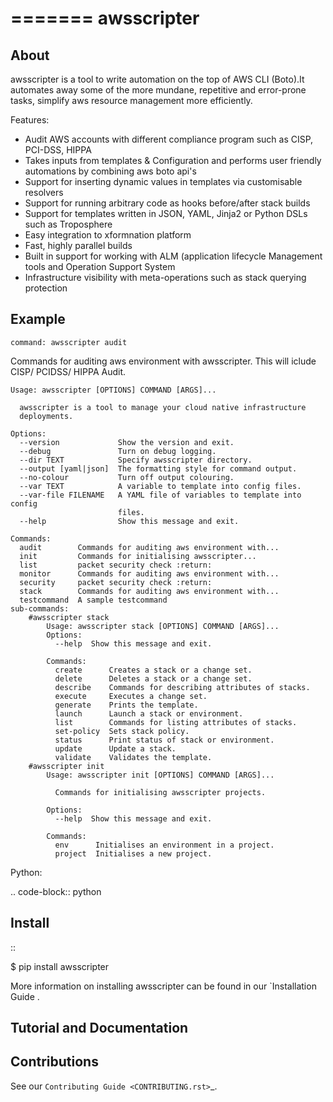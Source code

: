 =======
awsscripter
=======

About
-----

awsscripter is a tool to write automation on the top of  AWS CLI (Boto).It automates away some of the more mundane, repetitive and error-prone tasks, simplify aws resource management more efficiently.

Features:
- Audit AWS accounts with different compliance program such as CISP, PCI-DSS, HIPPA
- Takes inputs from templates & Configuration and performs user friendly automations by combining aws boto api's
- Support for inserting dynamic values in templates via customisable resolvers
- Support for running arbitrary code as hooks before/after stack builds
- Support for templates written in JSON, YAML, Jinja2 or Python DSLs such as Troposphere
- Easy integration to xformnation platform
- Fast, highly parallel builds
- Built in support for working with ALM (application lifecycle Management tools and Operation Support System
- Infrastructure visibility with meta-operations such as stack querying protection

Example
-------
    command: awsscripter audit
  Commands for auditing aws environment with awsscripter. This will iclude
  CISP/ PCIDSS/ HIPPA Audit.

    Usage: awsscripter [OPTIONS] COMMAND [ARGS]...
    
      awsscripter is a tool to manage your cloud native infrastructure
      deployments.
    
    Options:
      --version             Show the version and exit.
      --debug               Turn on debug logging.
      --dir TEXT            Specify awsscripter directory.
      --output [yaml|json]  The formatting style for command output.
      --no-colour           Turn off output colouring.
      --var TEXT            A variable to template into config files.
      --var-file FILENAME   A YAML file of variables to template into config
                            files.
      --help                Show this message and exit.
    
    Commands:
      audit        Commands for auditing aws environment with...
      init         Commands for initialising awsscripter...
      list         packet security check :return:
      monitor      Commands for auditing aws environment with...
      security     packet security check :return:
      stack        Commands for auditing aws environment with...
      testcommand  A sample testcommand
	sub-commands:
		#awsscripter stack
			Usage: awsscripter stack [OPTIONS] COMMAND [ARGS]...
			Options:
			  --help  Show this message and exit.

			Commands:
			  create      Creates a stack or a change set.
			  delete      Deletes a stack or a change set.
			  describe    Commands for describing attributes of stacks.
			  execute     Executes a change set.
			  generate    Prints the template.
			  launch      Launch a stack or environment.
			  list        Commands for listing attributes of stacks.
			  set-policy  Sets stack policy.
			  status      Print status of stack or environment.
			  update      Update a stack.
			  validate    Validates the template.
		#awsscripter init
			Usage: awsscripter init [OPTIONS] COMMAND [ARGS]...

			  Commands for initialising awsscripter projects.

			Options:
			  --help  Show this message and exit.

			Commands:
			  env      Initialises an environment in a project.
			  project  Initialises a new project.

Python:

.. code-block:: python

Install
-------

::

  $ pip install awsscripter

More information on installing awsscripter can be found in our `Installation Guide .


Tutorial and Documentation
--------------------------



Contributions
-------------

See our `Contributing Guide <CONTRIBUTING.rst>`_.

